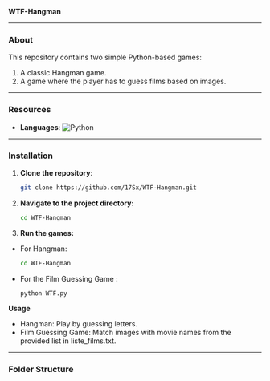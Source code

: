 **WTF-Hangman**

---

### About
This repository contains two simple Python-based games:
1. A classic Hangman game.
2. A game where the player has to guess films based on images.

---

### Resources
- **Languages**: ![Python](https://img.shields.io/badge/Python-3776AB?style=for-the-badge&logo=python&logoColor=white)

---

### Installation
1. **Clone the repository**:
   ```bash
   git clone https://github.com/17Sx/WTF-Hangman.git
2. **Navigate to the project directory:**
   ```bash
   cd WTF-Hangman
3. **Run the games:**
- For Hangman:
   ```bash
   cd WTF-Hangman
- For the Film Guessing Game :
   ```bash
   python WTF.py

**Usage**
- Hangman: Play by guessing letters.
- Film Guessing Game: Match images with movie names from the provided list in liste_films.txt.

---

### Folder Structure

